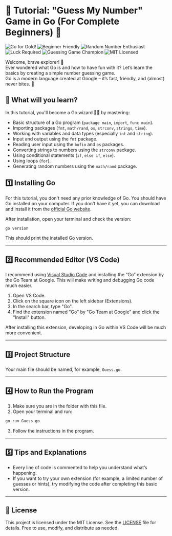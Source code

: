 # 🎲 Tutorial: "Guess My Number" Game in Go (For Complete Beginners) 🎲

![Go for Gold!](https://img.shields.io/badge/Go-for%20Gold-blue?logo=go)
![Beginner Friendly](https://img.shields.io/badge/Beginner-Friendly-brightgreen)
![Random Number Enthusiast](https://img.shields.io/badge/Random-Number%20Enthusiast-yellow)
![Luck Required](https://img.shields.io/badge/Luck-Required-orange)
![Guessing Game Champion](https://img.shields.io/badge/Guessing-Game%20Champion-blueviolet)
![MIT Licensed](https://img.shields.io/badge/License-MIT-success)

Welcome, brave explorer! 🚀  
Ever wondered what Go is and how to have fun with it? Let’s learn the basics by creating a simple number guessing game.  
Go is a modern language created at Google – it’s fast, friendly, and (almost) never bites. 🐶

## 🧐 What will you learn?

In this tutorial, you'll become a Go wizard 🧙‍♂️ by mastering:

* Basic structure of a Go program (`package main`, `import`, `func main`).
* Importing packages (`fmt`, `math/rand`, `os`, `strconv`, `strings`, `time`).
* Working with variables and data types (especially `int` and `string`).
* Input and output using the `fmt` package.
* Reading user input using the `bufio` and `os` packages.
* Converting strings to numbers using the `strconv` package.
* Using conditional statements (`if`, `else if`, `else`).
* Using loops (`for`).
* Generating random numbers using the `math/rand` package.

## 1️⃣ Installing Go

For this tutorial, you don't need any prior knowledge of Go.
You should have Go installed on your computer.
If you don't have it yet, you can download and install it from the [official Go website](https://go.dev/dl/).

After installation, open your terminal and check the version:

```bash
go version
```

This should print the installed Go version.

---

## 2️⃣ Recommended Editor (VS Code)

I recommend using [Visual Studio Code](https://code.visualstudio.com/) and installing the “Go” extension by the Go Team at Google. This will make writing and debugging Go code much easier.

1.  Open VS Code.
2.  Click on the square icon on the left sidebar (Extensions).
3.  In the search bar, type "Go".
4.  Find the extension named "Go" by "Go Team at Google" and click the "Install" button.

After installing this extension, developing in Go within VS Code will be much more convenient.

---

## 3️⃣ Project Structure

Your main file should be named, for example, `Guess.go`.

---

## 4️⃣ How to Run the Program

1. Make sure you are in the folder with this file.
2. Open your terminal and run:

```bash
go run Guess.go
```

3. Follow the instructions in the program.

---

## 5️⃣ Tips and Explanations

- Every line of code is commented to help you understand what’s happening.
- If you want to try your own extension (for example, a limited number of guesses or hints), try modifying the code after completing this basic version.

---

## 📝 License

This project is licensed under the MIT License. See the [LICENSE](./LICENSE) file for details. Free to use, modify, and distribute as needed.

